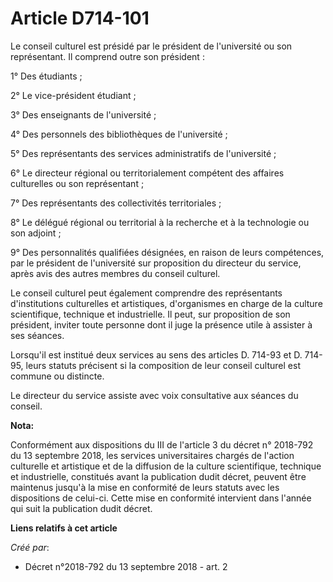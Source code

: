 # Article D714-101

Le conseil culturel est présidé par le président de l'université ou son représentant. Il comprend outre son président :

1° Des étudiants ;

2° Le vice-président étudiant ;

3° Des enseignants de l'université ;

4° Des personnels des bibliothèques de l'université ;

5° Des représentants des services administratifs de l'université ;

6° Le directeur régional ou territorialement compétent des affaires culturelles ou son représentant ;

7° Des représentants des collectivités territoriales ;

8° Le délégué régional ou territorial à la recherche et à la technologie ou son adjoint ;

9° Des personnalités qualifiées désignées, en raison de leurs compétences, par le président de l'université sur proposition
du directeur du service, après avis des autres membres du conseil culturel.

Le conseil culturel peut également comprendre des représentants d'institutions culturelles et artistiques, d'organismes en
charge de la culture scientifique, technique et industrielle. Il peut, sur proposition de son président, inviter toute
personne dont il juge la présence utile à assister à ses séances.

Lorsqu'il est institué deux services au sens des articles D. 714-93 et D. 714-95, leurs statuts précisent si la composition
de leur conseil culturel est commune ou distincte.

Le directeur du service assiste avec voix consultative aux séances du conseil.

**Nota:**

Conformément aux dispositions du III de l'article 3 du décret n° 2018-792 du 13 septembre 2018, les services universitaires
chargés de l'action culturelle et artistique et de la diffusion de la culture scientifique, technique et industrielle,
constitués avant la publication dudit décret, peuvent être maintenus jusqu'à la mise en conformité de leurs statuts avec les
dispositions de celui-ci. Cette mise en conformité intervient dans l'année qui suit la publication dudit décret.

**Liens relatifs à cet article**

_Créé par_:

  - Décret n°2018-792 du 13 septembre 2018 - art. 2
